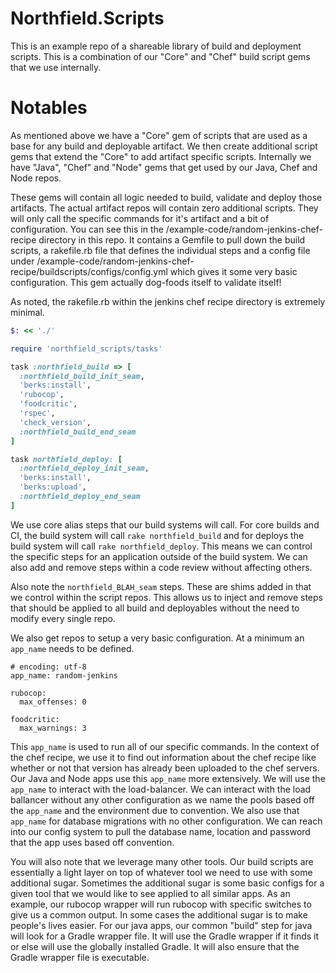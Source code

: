# Northfield.Scripts

This is an example repo of a shareable library of build and deployment scripts. This is a combination of our "Core" and "Chef" build script gems that we use internally.

# Notables
As mentioned above we have a "Core" gem of scripts that are used as a base for any build and deployable artifact. We then create additional script gems that extend the "Core" to add artifact specific scripts. Internally we have "Java", "Chef" and "Node" gems that get used by our Java, Chef and Node repos.

These gems will contain all logic needed to build, validate and deploy those artifacts. The actual artifact repos will contain zero additional scripts. They will only call the specific commands for it's artifact and a bit of configuration. You can see this in the /example-code/random-jenkins-chef-recipe directory in this repo. It contains a Gemfile to pull down the build scripts, a rakefile.rb file that defines the individual steps and a config file under /example-code/random-jenkins-chef-recipe/buildscripts/configs/config.yml which gives it some very basic configuration. This gem actually dog-foods itself to validate itself!

As noted, the rakefile.rb within the jenkins chef recipe directory is extremely minimal.

```ruby
$: << './'

require 'northfield_scripts/tasks'

task :northfield_build => [
  :northfield_build_init_seam,
  'berks:install',
  'rubocop',
  'foodcritic',
  'rspec',
  'check_version',
  :northfield_build_end_seam
]

task northfield_deploy: [
  :northfield_deploy_init_seam,
  'berks:install',
  'berks:upload',
  :northfield_deploy_end_seam
]

```

We use core alias steps that our build systems will call. For core builds and CI, the build system will call `rake northfield_build` and for deploys the build system will call `rake northfield_deploy`. This means we can control the specific steps for an application outside of the build system. We can also add and remove steps within a code review without affecting others.

Also note the `northfield_BLAH_seam` steps. These are shims added in that we control within the script repos. This allows us to inject and remove steps that should be applied to all build and deployables without the need to modify every single repo.

We also get repos to setup a very basic configuration. At a minimum an `app_name` needs to be defined.
```
# encoding: utf-8
app_name: random-jenkins

rubocop:
  max_offenses: 0

foodcritic:
  max_warnings: 3

```

This `app_name` is used to run all of our specific commands. In the context of the chef recipe, we use it to find out information about the chef recipe like whether or not that version has already been uploaded to the chef servers. Our Java and Node apps use this `app_name` more extensively. We will use the `app_name` to interact with the load-balancer. We can interact with the load ballancer without any other configuration as we name the pools based off the `app_name` and the environment due to convention. We also use that `app_name` for database migrations with no other configuration. We can reach into our config system to pull the database name, location and password that the app uses based off convention.

You will also note that we leverage many other tools. Our build scripts are essentially a light layer on top of whatever tool we need to use with some additional sugar. Sometimes the additional sugar is some basic configs for a given tool that we would like to see applied to all similar apps. As an example, our rubocop wrapper will run rubocop with specific switches to give us a common output. In some cases the additional sugar is to make people's lives easier. For our java apps, our common "build" step for java will look for a Gradle wrapper file. It will use the Gradle wrapper if it finds it or else will use the globally installed Gradle. It will also ensure that the Gradle wrapper file is executable.

